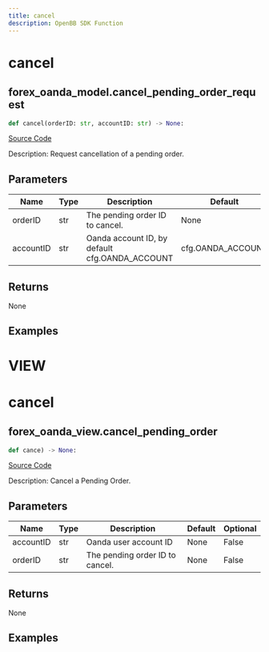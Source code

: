 ```yaml
---
title: cancel
description: OpenBB SDK Function
---
```

# cancel

## forex_oanda_model.cancel_pending_order_request

```python
def cancel(orderID: str, accountID: str) -> None:
```
[Source Code](https://github.com/OpenBB-finance/OpenBBTerminal/tree/main/openbb_terminal/forex/oanda/oanda_model.py#L345)

Description: Request cancellation of a pending order.

## Parameters

| Name | Type | Description | Default | Optional |
| ---- | ---- | ----------- | ------- | -------- |
| orderID | str | The pending order ID to cancel. | None | False |
| accountID | str | Oanda account ID, by default cfg.OANDA_ACCOUNT | cfg.OANDA_ACCOUNT | True |

## Returns

None

## Examples




# VIEW

# cancel

## forex_oanda_view.cancel_pending_order

```python
def cance) -> None:
```
[Source Code](https://github.com/OpenBB-finance/OpenBBTerminal/tree/main/openbb_terminal/decorators.py#L201)

Description: Cancel a Pending Order.

## Parameters

| Name | Type | Description | Default | Optional |
| ---- | ---- | ----------- | ------- | -------- |
| accountID | str | Oanda user account ID | None | False |
| orderID | str | The pending order ID to cancel. | None | False |

## Returns

None

## Examples

